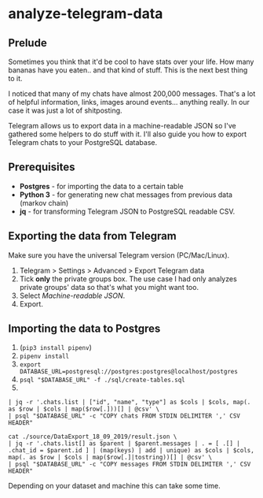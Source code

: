 # analyze-telegram-data

## Prelude

Sometimes you think that it'd be cool to have stats over your life. How many bananas have you eaten.. and that kind of stuff. This is the next best thing to it.

I noticed that many of my chats have almost 200,000 messages. That's a lot of helpful information, links, images around events... anything really. In our case it was just a lot of shitposting.

Telegram allows us to export data in a machine-readable JSON so I've gathered some helpers to do stuff with it.
I'll also guide you how to export Telegram chats to your PostgreSQL database.

## Prerequisites

- **Postgres** - for importing the data to a certain table
- **Python 3** - for generating new chat messages from previous data (markov chain)
- **jq** - for transforming Telegram JSON to PostgreSQL readable CSV.

## Exporting the data from Telegram

Make sure you have the universal Telegram version (PC/Mac/Linux).

1. Telegram > Settings > Advanced > Export Telegram data
2. Tick **only** the private groups box. The use case I had only analyzes private groups' data so that's what you might want too.
3. Select _Machine-readable JSON_.
4. Export.

## Importing the data to Postgres

1. (`pip3 install pipenv`)
2. `pipenv install`
3. `export DATABASE_URL=postgresql://postgres:postgres@localhost/postgres`
4. `psql "$DATABASE_URL" -f ./sql/create-tables.sql`
5.
```cat ./source/DataExport_18_09_2019/result.json \
| jq -r '.chats.list | ["id", "name", "type"] as $cols | $cols, map(. as $row | $cols | map($row[.]))[] | @csv' \
| psql "$DATABASE_URL" -c "COPY chats FROM STDIN DELIMITER ',' CSV HEADER"

cat ./source/DataExport_18_09_2019/result.json \
| jq -r '.chats.list[] as $parent | $parent.messages | . = [ .[] | .chat_id = $parent.id ] | (map(keys) | add | unique) as $cols | $cols, map(. as $row | $cols | map($row[.]|tostring))[] | @csv' \
| psql "$DATABASE_URL" -c "COPY messages FROM STDIN DELIMITER ',' CSV HEADER"
```

Depending on your dataset and machine this can take some time.
